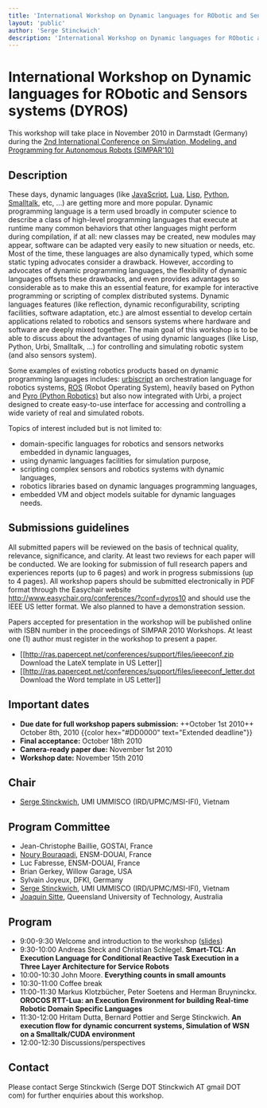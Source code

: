 ```yaml
---
title: 'International Workshop on Dynamic languages for RObotic and Sensors systems (DYROS 2010)'
layout: 'public'
author: 'Serge Stinckwich'
description: 'International Workshop on Dynamic languages for RObotic and Sensors systems (DYROS 2010)'
---
```

# International Workshop on Dynamic languages for RObotic and Sensors systems (DYROS)

This workshop will take place in November 2010 in Darmstadt (Germany) during the [2nd International Conference on Simulation, Modeling, and Programming for Autonomous Robots (SIMPAR'10)](http://www.simpar.org/)

## Description
These days, dynamic languages (like [JavaScript](http://en.wikipedia.org/wiki/JavaScript), [Lua](http://en.wikipedia.org/wiki/Lua_(programming_language)), [Lisp](http://en.wikipedia.org/wiki/Lisp_(programming_language)), [Python](http://en.wikipedia.org/wiki/Python_(programming_language)), [Smalltalk](http:/en.wikipedia.org/wiki/Smalltalk_(programming_language)), etc, …) are getting more and more popular. Dynamic programming language is a term used broadly in computer science to describe a class of high-level programming languages that execute at runtime many common behaviors that other languages might perform during compilation, if at all: new classes may be created, new modules may appear, software can be adapted very easily to new situation or needs, etc. Most of the time, these languages are also dynamically typed, which some static typing advocates consider a drawback. However, according to advocates of dynamic programming languages, the flexibility of dynamic languages offsets these drawbacks, and even provides advantages so considerable as to make this an essential feature, for example for interactive programming or scripting of complex distributed systems. Dynamic languages features (like reflection, dynamic reconfigurability, scripting facilities, software adaptation, etc.) are almost essential to develop certain applications related to robotics and sensors systems where hardware and software are deeply mixed together. The main goal of this workshop is to be able to discuss about the advantages of using dynamic languages (like Lisp, Python, Urbi, Smalltalk, …) for controlling and simulating robotic system (and also sensors system).

Some examples of existing robotics products based on dynamic programming languages includes: [urbiscript](http://en.wikipedia.org/wiki/URBI) an orchestration language for robotics systems, [ROS](http://www.ros.org/wiki/) (Robot Operating System), heavily based on Python and [Pyro (Python Robotics)](http://pyrorobotics.org/) but also now integrated with Urbi, a project designed to create easy-to-use interface for accessing and controlling a wide variety of real and simulated robots.

Topics of interest included but is not limited to:

- domain-specific languages for robotics and sensors networks embedded in dynamic languages,
- using dynamic languages facilities for simulation purpose,
- scripting complex sensors and robotics systems with dynamic languages,
- robotics libraries based on dynamic languages programming languages,
- embedded VM and object models suitable for dynamic languages needs.

## Submissions guidelines
All submitted papers will be reviewed on the basis of technical quality, relevance, significance, and clarity. At least two reviews for each paper will be conducted. We are looking for submission of full research papers and experiences reports (up to 6 pages) and work in progress submissions (up to 4 pages). All workshop papers should be submitted electronically in PDF format through the Easychair website http://www.easychair.org/conferences/?conf=dyros10 and should use the IEEE US letter format. We also planned to have a demonstration session.

Papers accepted for presentation in the workshop will be published online with ISBN number in the proceedings of SIMPAR 2010 Workshops. At least one (1) author must register in the workshop to present a paper.

- [[http://ras.papercept.net/conferences/support/files/ieeeconf.zip Download the LateX template in US Letter]]
- [[http://ras.papercept.net/conferences/support/files/ieeeconf_letter.dot Download the Word template in US Letter]]

## Important dates
- **Due date for full workshop papers submission:** ++October 1st 2010++ October 8th, 2010 {{color hex="#DD0000" text="Extended deadline"}} 
- **Final acceptance:** October 18th 2010
- **Camera-ready paper due:** November 1st 2010
- **Workshop date:**  November 15th 2010

## Chair
- [Serge Stinckwich](http://doesnotunderstand.org/), UMI UMMISCO (IRD/UPMC/MSI-IFI), Vietnam 

## Program Committee
- Jean-Christophe Baillie, GOSTAI, France
- [Noury Bouraqadi](http://car.ensm-douai.fr/noury), ENSM-DOUAI, France
- Luc Fabresse, ENSM-DOUAI, France
- Brian Gerkey, Willow Garage, USA
- Sylvain Joyeux, DFKI, Germany
- [Serge Stinckwich](http://doesnotunderstand.org/), UMI UMMISCO (IRD/UPMC/MSI-IFI), Vietnam
- [Joaquin Sitte](http://www.scitech.qut.edu.au/~sitte), Queensland University of Technology, Australia

## Program
- 9:00-9:30 Welcome and introduction to the workshop ([slides](http://www.slideshare.net/SergeStinckwich/introduction-to-dyros10-workshop))
- 9:30-10:00 Andreas Steck and Christian Schlegel. **Smart-TCL: An Execution Language for Conditional Reactive Task Execution in a Three Layer Architecture for Service Robots**
- 10:00-10:30 John Moore. **Everything counts in small amounts**
- 10:30-11:00 Coffee break
- 11:00-11:30 Markus Klotzbücher, Peter Soetens and Herman Bruyninckx. **OROCOS RTT-Lua: an Execution Environment for building Real-time Robotic Domain Specific Languages**
- 11:30-12:00 Hritam Dutta, Bernard Pottier and Serge Stinckwich. **An execution flow for  dynamic concurrent systems, Simulation of WSN on a Smalltalk/CUDA environment**
- 12:00-12:30 Discussions/perspectives

## Contact
Please contact Serge Stinckwich (Serge DOT Stinckwich AT gmail DOT com) for further enquiries about this workshop.